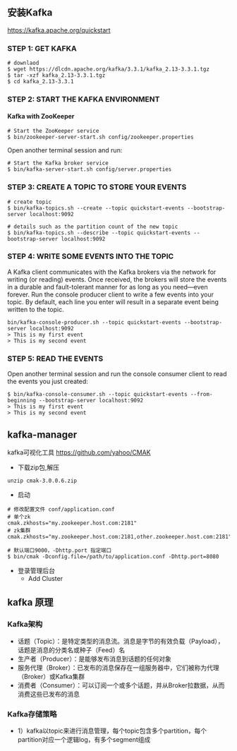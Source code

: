 ## 安装Kafka
https://kafka.apache.org/quickstart

### STEP 1: GET KAFKA
```
# downlaod
$ wget https://dlcdn.apache.org/kafka/3.3.1/kafka_2.13-3.3.1.tgz
$ tar -xzf kafka_2.13-3.3.1.tgz
$ cd kafka_2.13-3.3.1

```

### STEP 2: START THE KAFKA ENVIRONMENT

#### Kafka with ZooKeeper
```
# Start the ZooKeeper service
$ bin/zookeeper-server-start.sh config/zookeeper.properties
```

Open another terminal session and run:
```
# Start the Kafka broker service
$ bin/kafka-server-start.sh config/server.properties
```

### STEP 3: CREATE A TOPIC TO STORE YOUR EVENTS
```
# create topic
$ bin/kafka-topics.sh --create --topic quickstart-events --bootstrap-server localhost:9092

# details such as the partition count of the new topic
$ bin/kafka-topics.sh --describe --topic quickstart-events --bootstrap-server localhost:9092

```

### STEP 4: WRITE SOME EVENTS INTO THE TOPIC
A Kafka client communicates with the Kafka brokers via the network for writing (or reading) events. Once received, the brokers will store the events in a durable and fault-tolerant manner for as long as you need—even forever.
Run the console producer client to write a few events into your topic. By default, each line you enter will result in a separate event being written to the topic.

```
bin/kafka-console-producer.sh --topic quickstart-events --bootstrap-server localhost:9092
> This is my first event
> This is my second event
```

### STEP 5: READ THE EVENTS
Open another terminal session and run the console consumer client to read the events you just created:
```
$ bin/kafka-console-consumer.sh --topic quickstart-events --from-beginning --bootstrap-server localhost:9092
> This is my first event
> This is my second event
```

## kafka-manager
kafka可视化工具
https://github.com/yahoo/CMAK

- 下载zip包,解压
```
unzip cmak-3.0.0.6.zip
```

- 启动
```
# 修改配置文件 conf/application.conf
# 单个zk
cmak.zkhosts="my.zookeeper.host.com:2181"
# zk集群
cmak.zkhosts="my.zookeeper.host.com:2181,other.zookeeper.host.com:2181"

# 默认端口9000，-Dhttp.port 指定端口
$ bin/cmak -Dconfig.file=/path/to/application.conf -Dhttp.port=8080
```
- 登录管理后台
	- Add Cluster

## kafka 原理

### Kafka架构

- 话题（Topic）：是特定类型的消息流。消息是字节的有效负载（Payload），话题是消息的分类名或种子（Feed）名
- 生产者（Producer）：是能够发布消息到话题的任何对象
- 服务代理（Broker）：已发布的消息保存在一组服务器中，它们被称为代理（Broker）或Kafka集群
- 消费者（Consumer）：可以订阅一个或多个话题，并从Broker拉数据，从而消费这些已发布的消息

### Kafka存储策略

- 1）kafka以topic来进行消息管理，每个topic包含多个partition，每个partition对应一个逻辑log，有多个segment组成